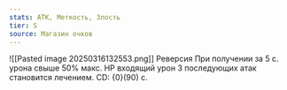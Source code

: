 ```yaml
---
stats: АТК, Меткость, Злость
tier: S
source: Магазин очков
---
```

![[Pasted image 20250316132553.png]]
Реверсия
При получении за 5 с. урона свыше 50% макс. HP входящий урон 3 последующих атак становится лечением. CD: {0}(90) с.
